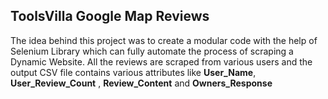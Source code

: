 ##  ToolsVilla Google Map Reviews
The idea behind this project was to create a modular code with the help of Selenium Library which can fully automate the process of scraping a Dynamic Website.
All the reviews are scraped from various users and the output CSV file contains various attributes like **User_Name**, **User_Review_Count** , **Review_Content** and **Owners_Response**
